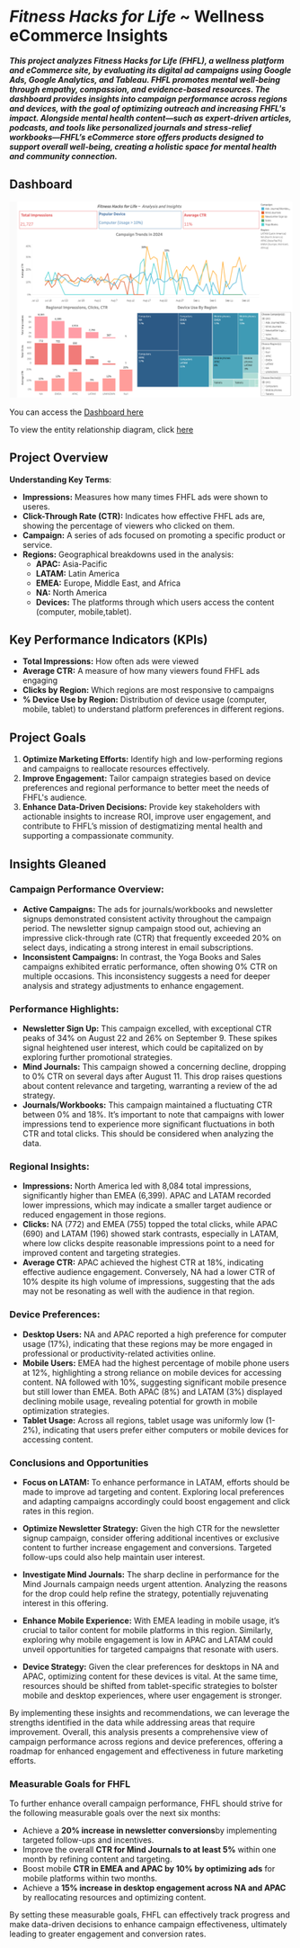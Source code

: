 # _Fitness Hacks for Life_ ~ Wellness eCommerce Insights

**_This project analyzes Fitness Hacks for Life (FHFL), a wellness platform and eCommerce site, by evaluating its digital ad campaigns using Google Ads, Google Analytics, and Tableau. FHFL promotes mental well-being through empathy, compassion, and evidence-based resources. The dashboard provides insights into campaign performance across regions and devices, with the goal of optimizing outreach and increasing FHFL's impact. Alongside mental health content—such as expert-driven articles, podcasts, and tools like personalized journals and stress-relief workbooks—FHFL’s eCommerce store offers products designed to support overall well-being, creating a holistic space for mental health and community connection._**

## Dashboard

![dashboard](images/FHFL_dashboard.png)

You can access the [Dashboard here](https://public.tableau.com/app/profile/z.w8482/viz/FHFL_Project/Dashboard1)

To view the entity relationship diagram, click [here](images/FHFL_ERD.png)

## Project Overview

**Understanding Key Terms**:

- **Impressions:** Measures how many times FHFL ads were shown to useres.
- **Click-Through Rate (CTR):** Indicates how effective FHFL ads are, showing the percentage of viewers who clicked on them.
- **Campaign:** A series of ads focused on promoting a specific product or service.
- **Regions:** Geographical breakdowns used in the analysis:
  - **APAC:** Asia-Pacific
  - **LATAM:** Latin America
  - **EMEA:** Europe, Middle East, and Africa
  - **NA:** North America
  - **Devices:** The platforms through which users access the content (computer, mobile,tablet).

## Key Performance Indicators (KPIs)
- **Total Impressions:** How often ads were viewed
- **Average CTR:** A measure of how many viewers found FHFL ads engaging
- **Clicks by Region:** Which regions are most responsive to campaigns
- **% Device Use by Region:** Distribution of device usage (computer, mobile, tablet) to understand platform preferences in different regions.

## Project Goals
1. **Optimize Marketing Efforts:** Identify high and low-performing regions and campaigns to reallocate resources effectively.
2. **Improve Engagement:** Tailor campaign strategies based on device preferences and regional performance to better meet the needs of FHFL's audience.
3. **Enhance Data-Driven Decisions:** Provide key stakeholders with actionable insights to increase ROI, improve user engagement, and contribute to FHFL’s mission of destigmatizing mental health and supporting a compassionate community.

## Insights Gleaned

### Campaign Performance Overview:

- **Active Campaigns:** The ads for journals/workbooks and newsletter signups demonstrated consistent activity throughout the campaign period. The newsletter signup campaign stood out, achieving an impressive click-through rate (CTR) that frequently exceeded 20% on select days, indicating a strong interest in email subscriptions.
- **Inconsistent Campaigns:** In contrast, the Yoga Books and Sales campaigns exhibited erratic performance, often showing 0% CTR on multiple occasions. This inconsistency suggests a need for deeper analysis and strategy adjustments to enhance engagement.

### Performance Highlights:

- **Newsletter Sign Up:** This campaign excelled, with exceptional CTR peaks of 34% on August 22 and 26% on September 9. These spikes signal heightened user interest, which could be capitalized on by exploring further promotional strategies.
- **Mind Journals:** This campaign showed a concerning decline, dropping to 0% CTR on several days after August 11. This drop raises questions about content relevance and targeting, warranting a review of the ad strategy.
- **Journals/Workbooks:** This campaign maintained a fluctuating CTR between 0% and 18%. It’s important to note that campaigns with lower impressions tend to experience more significant fluctuations in both CTR and total clicks. This should be considered when analyzing the data.

### Regional Insights:

- **Impressions:** North America led with 8,084 total impressions, significantly higher than EMEA (6,399). APAC and LATAM recorded lower impressions, which may indicate a smaller target audience or reduced engagement in those regions.
- **Clicks:** NA (772) and EMEA (755) topped the total clicks, while APAC (690) and LATAM (196) showed stark contrasts, especially in LATAM, where low clicks despite reasonable impressions point to a need for improved content and targeting strategies.
- **Average CTR:** APAC achieved the highest CTR at 18%, indicating effective audience engagement. Conversely, NA had a lower CTR of 10% despite its high volume of impressions, suggesting that the ads may not be resonating as well with the audience in that region.

### Device Preferences:

- **Desktop Users:** NA and APAC reported a high preference for computer usage (17%), indicating that these regions may be more engaged in professional or productivity-related activities online.
- **Mobile Users:** EMEA had the highest percentage of mobile phone users at 12%, highlighting a strong reliance on mobile devices for accessing content. NA followed with 10%, suggesting significant mobile presence but still lower than EMEA. Both APAC (8%) and LATAM (3%) displayed declining mobile usage, revealing potential for growth in mobile optimization strategies.
- **Tablet Usage:** Across all regions, tablet usage was uniformly low (1-2%), indicating that users prefer either computers or mobile devices for accessing content.

### Conclusions and Opportunities

- **Focus on LATAM:** To enhance performance in LATAM, efforts should be made to improve ad targeting and content. Exploring local preferences and adapting campaigns accordingly could boost engagement and click rates in this region.

- **Optimize Newsletter Strategy:** Given the high CTR for the newsletter signup campaign, consider offering additional incentives or exclusive content to further increase engagement and conversions. Targeted follow-ups could also help maintain user interest.

- **Investigate Mind Journals:** The sharp decline in performance for the Mind Journals campaign needs urgent attention. Analyzing the reasons for the drop could help refine the strategy, potentially rejuvenating interest in this offering.

- **Enhance Mobile Experience:** With EMEA leading in mobile usage, it’s crucial to tailor content for mobile platforms in this region. Similarly, exploring why mobile engagement is low in APAC and LATAM could unveil opportunities for targeted campaigns that resonate with users.

- **Device Strategy:** Given the clear preferences for desktops in NA and APAC, optimizing content for these devices is vital. At the same time, resources should be shifted from tablet-specific strategies to bolster mobile and desktop experiences, where user engagement is stronger.

By implementing these insights and recommendations, we can leverage the strengths identified in the data while addressing areas that require improvement. Overall, this analysis presents a comprehensive view of campaign performance across regions and device preferences, offering a roadmap for enhanced engagement and effectiveness in future marketing efforts.

### Measurable Goals for FHFL

To further enhance overall campaign performance, FHFL should strive for the following measurable goals over the next six months:

- Achieve a **20% increase in newsletter conversions**by implementing targeted follow-ups and incentives.
- Improve the overall **CTR for Mind Journals to at least 5%** within one month by refining content and targeting.
- Boost mobile **CTR in EMEA and APAC by 10% by optimizing ads** for mobile platforms within two months.
- Achieve a **15% increase in desktop engagement across NA and APAC** by reallocating resources and optimizing content.

By setting these measurable goals, FHFL can effectively track progress and make data-driven decisions to enhance campaign effectiveness, ultimately leading to greater engagement and conversion rates.







